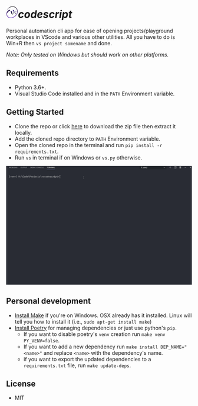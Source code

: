 # ![VS](assets/VS.png)***codescript***
Personal automation cli app for ease of opening projects/playground workplaces in VScode and various other utilities. All you have to do is Win+R then `vs project somename` and done.  
  
*Note: Only tested on Windows but should work on other platforms.*

## Requirements
- Python 3.6+.
- Visual Studio Code installed and in the `PATH` Environment variable.

## Getting Started
- Clone the repo or click [here](https://github.com/Kandeel4411/Vscodescript/archive/master.zip) to download the zip file then extract it locally.
- Add the cloned repo directory to `PATH` Environment variable.
- Open the cloned repo in the terminal and run `pip install -r requirements.txt`.
- Run `vs` in terminal if on Windows or `vs.py` otherwise.

![VS help gif](assets/8dQVVthINK.gif)

## Personal development
- [Install Make](http://gnuwin32.sourceforge.net/packages/make.htm) if you're on Windows. OSX already has it installed. Linux will tell you how to install it (i.e., `sudo apt-get install make`)
- [Install Poetry](https://github.com/python-poetry/poetry) for managing dependencies or just use python's `pip`.
  - If you want to disable poetry's `venv` creation run `make venv PY_VENV=false`.
  - If you want to add a new dependency run `make install DEP_NAME="<name>"` and replace `<name>` with the dependency's name.
  - if you want to export the updated dependencies to a `requirements.txt` file, run `make update-deps`.

## License
- MIT

